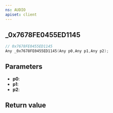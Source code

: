 ```yaml
---
ns: AUDIO
apiset: client
---
```

## _0x7678FE0455ED1145

```c
// 0x7678FE0455ED1145
Any _0x7678FE0455ED1145(Any p0,Any p1,Any p2);
```


## Parameters
* **p0**:
* **p1**:
* **p2**:

## Return value

